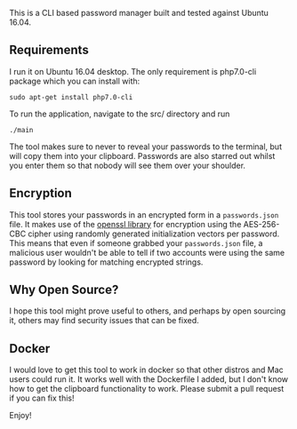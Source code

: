 This is a CLI based password manager built and tested against Ubuntu 16.04.

## Requirements
I run it on Ubuntu 16.04 desktop. The only requirement is php7.0-cli package which you can install with:
```
sudo apt-get install php7.0-cli
```

To run the application, navigate to the src/ directory and run
```
./main
```

The tool makes sure to never to reveal your passwords to the terminal,  but will copy them into your clipboard. Passwords are also starred out whilst you enter them so that nobody will see them over your shoulder.

## Encryption
This tool stores your passwords in an encrypted form in a `passwords.json` file. It makes use of the [openssl library](http://php.net/manual/en/book.openssl.php)  for encryption using the AES-256-CBC cipher using randomly generated initialization vectors per password. This means that even if someone grabbed your `passwords.json` file, a malicious user wouldn't be able to tell if two accounts were using the same password by looking for matching encrypted strings.

## Why Open Source?
I hope this tool might prove useful to others, and perhaps by open sourcing it, others may find security issues that can be fixed.

## Docker
I would love to get this tool to work in docker so that other distros and Mac users could run it. It works well with the Dockerfile I added, but I don't know how to get the clipboard functionality to work. Please submit a pull request if you can fix this!


Enjoy!
